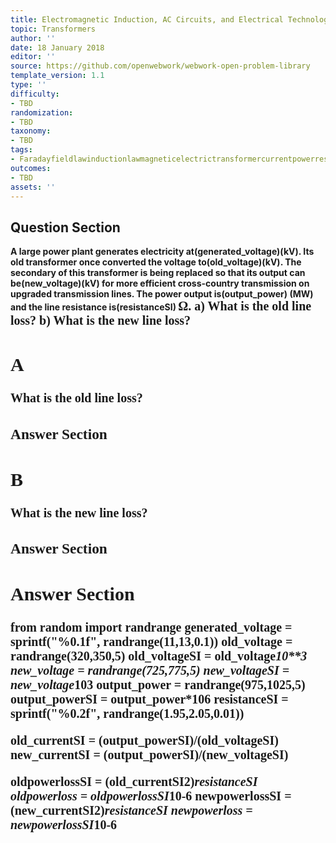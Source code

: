 ```yaml
---
title: Electromagnetic Induction, AC Circuits, and Electrical Technologies
topic: Transformers
author: ''
date: 18 January 2018
editor: ''
source: https://github.com/openwebwork/webwork-open-problem-library
template_version: 1.1
type: ''
difficulty:
- TBD
randomization:
- TBD
taxonomy:
- TBD
tags:
- Faradayfieldlawinductionlawmagneticelectrictransformercurrentpowerresistor
outcomes:
- TBD
assets: ''
---
```


## Question Section 

<b>
A large power plant generates electricity at(generated_voltage)(kV). Its old transformer once converted the voltage to(old_voltage)(kV). The secondary of this transformer is being replaced so that its output can be(new_voltage)(kV) for more efficient cross-country transmission on upgraded transmission lines. The power output is(output_power) (MW) and the line resistance is(resistanceSI) <span style="font-family: 'Times'; font-size: 20px";>&Omega;<span>.
a) What is the old line loss?
b) What is the new line loss?

## A
What is the old line loss?
### Answer Section
## B
What is the new line loss?
### Answer Section


## Answer Section

from random import randrange
generated_voltage = sprintf("%0.1f", randrange(11,13,0.1))
old_voltage = randrange(320,350,5)
old_voltageSI = old_voltage*10**3
new_voltage = randrange(725,775,5)
new_voltageSI = new_voltage*10**3
output_power = randrange(975,1025,5)
output_powerSI = output_power*10**6
resistanceSI = sprintf("%0.2f", randrange(1.95,2.05,0.01))

old_currentSI = (output_powerSI)/(old_voltageSI)
new_currentSI = (output_powerSI)/(new_voltageSI)

oldpowerlossSI = (old_currentSI**2)*resistanceSI
oldpowerloss = oldpowerlossSI*10**-6
newpowerlossSI = (new_currentSI**2)*resistanceSI
newpowerloss = newpowerlossSI*10**-6